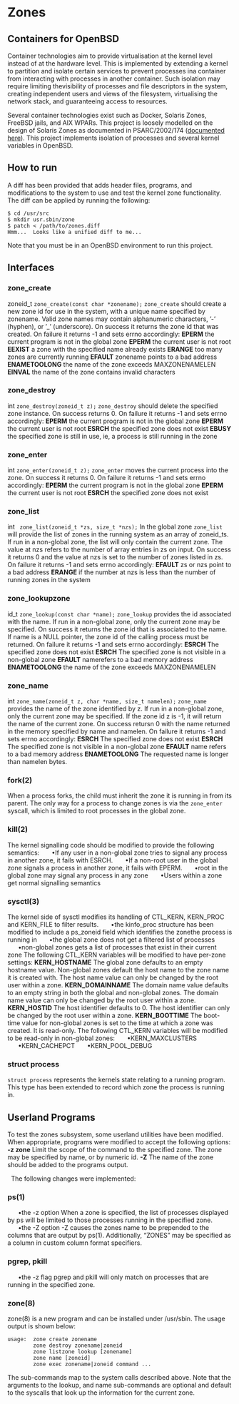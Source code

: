 # Zones                                                                         
## Containers for OpenBSD
Container technologies aim to provide virtualisation at the kernel level instead of at the hardware level. This is implemented by extending a kernel to partition and isolate certain services to prevent processes ina container from interacting with processes in another container. Such isolation may require limiting thevisibility of processes and file descriptors in the system, creating independent users and views of the filesystem, virtualising the network stack, and guaranteeing access to resources.

Several container technologies exist such as Docker, Solaris Zones, FreeBSD jails, and AIX WPARs. This project is loosely modelled on the design of Solaris Zones as documented in PSARC/2002/174 ([documented here](https://documents.pub/document/zones-designspecopensolaris.html)). This project implements isolation of processes and several kernel variables in OpenBSD.

## How to run
A diff has been provided that adds header files, programs, and modifications to the system to use and test the kernel zone functionality. The diff can be applied by running the following:
```
$ cd /usr/src
$ mkdir usr.sbin/zone
$ patch < /path/to/zones.diff
Hmm...  Looks like a unified diff to me...
```
Note that you must be in an OpenBSD environment to run this project.

## Interfaces
### zone_create
zoneid_t        `zone_create(const char *zonename);`
`zone_create` should create a new zone id for use in the system, with a unique name specified by zonename. Valid zone names may contain alphanumeric characters, ’-’ (hyphen), or ’_’ (underscore). On success it returns the zone id that was created. On failure it returns -1 and sets errno accordingly:
**EPERM** the current program is not in the global zone
**EPERM** the current user is not root
**EEXIST** a zone with the specified name already exists
**ERANGE** too many zones are currently running
**EFAULT** zonename points to a bad address
**ENAMETOOLONG** the name of the zone exceeds MAXZONENAMELEN
**EINVAL** the name of the zone contains invalid characters

### zone_destroy
int                `zone_destroy(zoneid_t z);`
`zone_destroy` should delete the specified zone instance. On success returns 0. On failure it returns -1 and sets errno accordingly:
**EPERM** the current program is not in the global zone
**EPERM** the current user is not root
**ESRCH** the specified zone does not exist
**EBUSY** the specified zone is still in use, ie, a process is still running in the zone

### zone_enter
int                `zone_enter(zoneid_t z);`
`zone_enter` moves the current process into the zone. On success it returns 0. On failure it returns -1 and sets errno accordingly:
**EPERM** the current program is not in the global zone
**EPERM** the current user is not root
**ESRCH** the specified zone does not exist

### zone_list
int               ` zone_list(zoneid_t *zs, size_t *nzs);`
In the global zone `zone_list` will provide the list of zones in the running system as an array of zoneid_ts. If run in a non-global zone, the list will only contain the current zone. The value at nzs refers to the number of array entries in zs on input. On success it returns 0 and the value at nzs is set to the number of zones listed in zs. On failure it returns -1 and sets errno accordingly:
**EFAULT** zs or nzs point to a bad address
**ERANGE** if the number at nzs is less than the number of running zones in the system

### zone_lookupzone
id_t        `zone_lookup(const char *name);`
`zone_lookup` provides the id associated with the name. If run in a non-global zone, only the current zone may be specified. On success it returns the zone id that is associated to the name. If name is a NULL pointer, the zone id of the calling process must be returned. On failure it returns -1 and sets errno accordingly:
**ESRCH** The specified zone does not exist
**ESRCH** The specified zone is not visible in a non-global zone
**EFAULT** namerefers to a bad memory address
**ENAMETOOLONG** the name of the zone exceeds MAXZONENAMELEN

### zone_name
int        `zone_name(zoneid_t z, char *name, size_t namelen);`
`zone_name` provides the name of the zone identified by z. If run in a non-global zone, only the current zone may be specified. If the zone id z is -1, it will return the name of the current zone. On success retursn 0 with the name returned in the memory specified by name and namelen. On failure it returns -1 and sets errno accordingly:
**ESRCH** The specified zone does not exist
**ESRCH** The specified zone is not visible in a non-global zone
**EFAULT** name refers to a bad memory address
**ENAMETOOLONG** The requested name is longer than namelen bytes.

### fork(2)
When a process forks, the child must inherit the zone it is running in from its parent. The only way for a process to change zones is via the `zone_enter` syscall, which is limited to root processes in the global zone.

### kill(2)
The kernel signalling code should be modified to provide the following semantics:
&nbsp;&nbsp;&nbsp;&nbsp;&nbsp;&nbsp;•If any user in a non-global zone tries to signal any process in another zone, it fails with ESRCH.
&nbsp;&nbsp;&nbsp;&nbsp;&nbsp;&nbsp;•If a non-root user in the global zone signals a process in another zone, it fails with EPERM.
&nbsp;&nbsp;&nbsp;&nbsp;&nbsp;&nbsp;•root in the global zone may signal any process in any zone
&nbsp;&nbsp;&nbsp;&nbsp;&nbsp;&nbsp;•Users within a zone get normal signalling semantics
### sysctl(3)
The kernel side of sysctl modifies its handling of CTL_KERN, KERN_PROC and KERN_FILE to filter results.
&nbsp;&nbsp;&nbsp;&nbsp;&nbsp;&nbsp;•the kinfo_proc structure has been modified to include a ps_zoneid field which identifies the zonethe process is running in
&nbsp;&nbsp;&nbsp;&nbsp;&nbsp;&nbsp;•the global zone does not get a filtered list of processes
&nbsp;&nbsp;&nbsp;&nbsp;&nbsp;&nbsp;•non-global zones gets a list of processes that exist in their current zone
The following CTL_KERN variables will be modified to have per-zone settings:
**KERN_HOSTNAME** The global zone defaults to an empty hostname value. Non-global zones default the host name to the zone name it is created with. The host name value can only be changed by the root user within a zone.
**KERN_DOMAINNAME** The domain name value defaults to an empty string in both the global and non-global zones. The domain name value can only be changed by the root user within a zone.
**KERN_HOSTID** The host identifier defaults to 0. The host identifier can only be changed by the root user within a zone.
**KERN_BOOTTIME** The boot-time value for non-global zones is set to the time at which a zone was created. It is read-only. The following CTL_KERN variables will be modified to be read-only in non-global zones:
&nbsp;&nbsp;&nbsp;&nbsp;&nbsp;&nbsp;•KERN_MAXCLUSTERS
&nbsp;&nbsp;&nbsp;&nbsp;&nbsp;&nbsp;•KERN_CACHEPCT
&nbsp;&nbsp;&nbsp;&nbsp;&nbsp;&nbsp;•KERN_POOL_DEBUG
### struct process
`struct process` represents the kernels state relating to a running program. This type has been extended to record which zone the process is running in.

## Userland Programs
To test the zones subsystem, some userland utilities have been modified. When appropriate, programs were modified to accept the following options:
**-z zone** Limit the scope of the command to the specified zone. The zone may be specified by name, or by numeric id.
**-Z** The name of the zone should be added to the programs output.

&nbsp;
The following changes were implemented:
### ps(1)
&nbsp;&nbsp;&nbsp;&nbsp;&nbsp;&nbsp;•the -z option
When a zone is specified, the list of processes displayed by ps will be limited to those processes running in the specified zone.
&nbsp;&nbsp;&nbsp;&nbsp;&nbsp;&nbsp;•the -Z option
-Z causes the zones name to be prepended to the columns that are output by ps(1). 
Additionally, “ZONES” may be specified as a column in custom column format specifiers.
### pgrep, pkill
&nbsp;&nbsp;&nbsp;&nbsp;&nbsp;&nbsp;•the -z flag
pgrep and pkill will only match on processes that are running in the specified zone.
### zone(8)
zone(8) is a new program and can be installed under /usr/sbin. The usage output is shown below: 
```
usage:  zone create zonename
        zone destroy zonename|zoneid
        zone listzone lookup [zonename]
        zone name [zoneid]
        zone exec zonename|zoneid command ...
```
The sub-commands map to the system calls described above. Note that the arguments to the lookup, and name sub-commands are optional and default to the syscalls that look up the information for the current zone.

